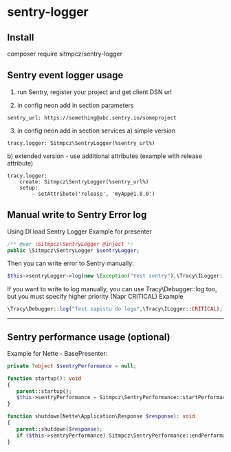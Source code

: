# sentry-logger

Install
--------
composer require sitmpcz/sentry-logger

Sentry event logger usage
--------
1) run Sentry, register your project and get client DSN url 

2) in config neon add in section parameters
```neon
sentry_url: https://something@abc.sentry.io/someproject
```

3) in config neon add in section services
a) simple version
```neon
tracy.logger: Sitmpcz\SentryLogger(%sentry_url%)
```

b) extended version - use additional attributes (example with release attribute)
```neon
tracy.logger:
	create: Sitmpcz\SentryLogger(%sentry_url%)
	setup:
		- setAttribute('release', 'myApp@1.8.0')
```

Manual write to Sentry Error log
--------
Using  DI load Sentry Logger 
Example for presenter
```php
/** @var \Sitmpcz\SentryLogger @inject */
public \Sitmpcz\SentryLogger $sentryLogger;
```

Then you can write error to Sentry manually:
```php
$this->sentryLogger->log(new \Exception("test sentry"),\Tracy\ILogger::ERROR);
```

If you want to write to log manually, you can use Tracy\Debugger::log too, but you must specify higher priority (Napr CRITICAL)
Example
```php
\Tracy\Debugger::log("Test zapistu do logu",\Tracy\ILogger::CRITICAL);
```


--------------------------------------------------------------
Sentry performance usage (optional)
--------

Example for Nette - BasePresenter:

```php
private ?object $sentryPerformance = null;

function startup(): void
{
   parent::startup();
   $this->sentryPerformance = Sitmpcz\SentryPerformance::startPerformaceMonitoring($this->getName(), $this->getAction());
}

function shutdown(Nette\Application\Response $response): void
{
   parent::shutdown($response);
   if ($this->sentryPerformance) Sitmpcz\SentryPerformance::endPerformaceMonitoring($this->sentryPerformance);
}
```

